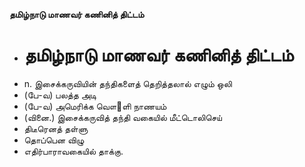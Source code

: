 **தமிழ்நாடு மாணவர் கணினித் திட்டம்**
- # தமிழ்நாடு மாணவர் கணினித் திட்டம்
- n. இசைக்கருவியின் தந்திகளைத் தெறித்தலால் எழும் ஒலி
- (பே-வ) பலத்த அடி
- (பே-வ) அமெரிக்க வௌ஢ளி நாணயம்
- (வினை.) இசைக்கருவித் தந்தி வகையில் மீட்டொலிசெய்
- திடீரெனத் தள்ளு
- தொப்பென விழு
- எதிர்பாராவகையில் தாக்கு.

